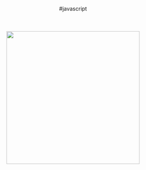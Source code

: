 <p align="center">
  <br>
  <br>
  <br>
  <samp<br>#javascript</samp>
  <br>
  <br>
  <br>
  <br>
 <img src="https://data.whicdn.com/images/305380579/original.gif" width="350" />
</p>
